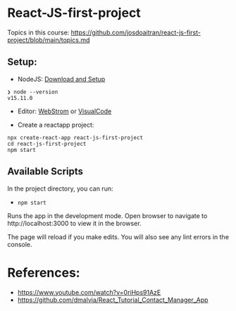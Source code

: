 # React-JS-first-project

Topics in this course: https://github.com/josdoaitran/react-js-first-project/blob/main/topics.md

## Setup:
- NodeJS: [Download and Setup](https://nodejs.org/en/download/)

```
❯ node --version
v15.11.0
```

- Editor: [WebStrom](https://www.jetbrains.com/webstorm/download/other.html) or [VisualCode](https://code.visualstudio.com/)

- Create a reactapp project:

```
npx create-react-app react-js-first-project
cd react-js-first-project
npm start
```

## Available Scripts
In the project directory, you can run:

+ `npm start`

Runs the app in the development mode. Open browser to navigate to http://localhost:3000 to view it in the browser.

The page will reload if you make edits. You will also see any lint errors in the console.


# References: 
- https://www.youtube.com/watch?v=0riHps91AzE
- https://github.com/dmalvia/React_Tutorial_Contact_Manager_App
